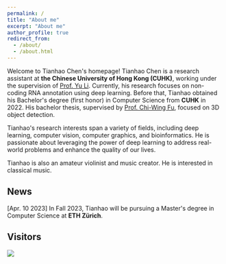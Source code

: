 ```yaml
---
permalink: /
title: "About me"
excerpt: "About me"
author_profile: true
redirect_from: 
  - /about/
  - /about.html
---
```


Welcome to Tianhao Chen's homepage! Tianhao Chen is a research assistant at **the Chinese University of Hong Kong (CUHK)**, working under the supervision of [Prof. Yu Li](https://liyu95.com). Currently, his research focuses on non-coding RNA annotation using deep learning. Before that, Tianhao obtained his Bachelor's degree (first honor) in Computer Science from **CUHK** in 2022. His bachelor thesis, supervised by [Prof. Chi-Wing Fu](https://www.cse.cuhk.edu.hk/~cwfu/), focused on 3D object detection.

Tianhao's research interests span a variety of fields, including deep learning, computer vision, computer graphics, and bioinformatics. He is passionate about leveraging the power of deep learning to address real-world problems and enhance the quality of our lives.

Tianhao is also an amateur violinist and music creator. He is interested in classical music.

## News
\[Apr. 10 2023\] In Fall 2023, Tianhao will be pursuing a Master's degree in Computer Science at **ETH Zürich**.

## Visitors
<a href='https://clustrmaps.com/site/1bu3q'  title='Visit tracker'><img src='//clustrmaps.com/map_v2.png?cl=ffffff&w=a&t=m&d=hPz83ooOeVSVuwuzWMdWQebtSzyq1kVUFOBoofO98_o&co=2d78ad&ct=ffffff'/></a>

